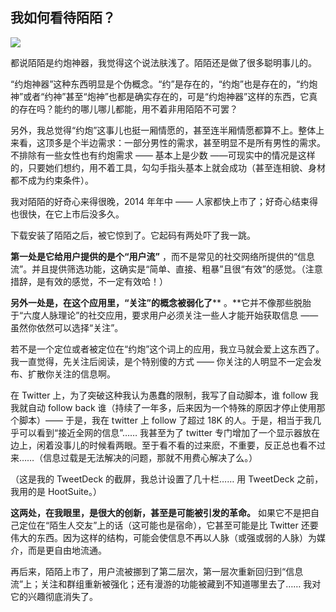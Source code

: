 ## 我如何看待陌陌？
 ![](http://mmbiz.qpic.cn/mmbiz/BDcu2rMySicokkAxGevC4gpibtuvfAnEyY6xePiafwkQF4iczIEEnPlGiaTZibbicRB0mPz58j4RXLwX7iaKMEKt3pAV7Q/640?wx_fmt=jpeg&wxfrom=5)
<head><meta http-equiv="Content-Type" content="text/html; charset=utf-8"></head>
都说陌陌是约炮神器，我觉得这个说法肤浅了。陌陌还是做了很多聪明事儿的。

“约炮神器”这种东西明显是个伪概念。“约”是存在的，“约炮”也是存在的，“约炮神”或者“约神”甚至“炮神”也都是确实存在的，可是“约炮神器”这样的东西，它真的存在吗？能约的哪儿哪儿都能，用不着非用陌陌不可罢？



另外，我总觉得“约炮”这事儿也挺一厢情愿的，甚至连半厢情愿都算不上。整体上来看，这顶多是个半边需求：一部分男性的需求，甚至明显不是所有男性的需求。不排除有一些女性也有约炮需求 —— 基本上是少数 ——可现实中的情况是这样的，只要她们想约，用不着工具，勾勾手指头基本上就会成功（甚至连相貌、身材都不成为约束条件）。

我对陌陌的好奇心来得很晚，2014 年年中 —— 人家都快上市了；好奇心结束得也很快，在它上市后没多久。

下载安装了陌陌之后，被它惊到了。它起码有两处吓了我一跳。

**第一处是它给用户提供的是个“用户流”** ，而不是常见的社交网络所提供的“信息流”。并且提供筛选功能，这确实是“简单、直接、粗暴”且很“有效”的感觉。（注意措辞，是有效的感觉，不一定有效哈！）

**另外一处是，在这个应用里，“关注”的概念被弱化了**** 。**它并不像那些脱胎于“六度人脉理论”的社交应用，要求用户必须关注一些人才能开始获取信息 —— 虽然你依然可以选择“关注”。

若不是一个定位或者被定位在“约炮”这个词上的应用，我立马就会爱上这东西了。我一直觉得，先关注后阅读，是个特别傻的方式 —— 你关注的人明显不一定会发布、扩散你关注的信息啊。

在 Twitter 上，为了突破这种我认为愚蠢的限制，我写了自动脚本，谁 follow 我我就自动 follow back 谁（持续了一年多，后来因为一个特殊的原因才停止使用那个脚本）—— 于是，我在 twitter 上 follow 了超过 18K 的人。于是，相当于我几乎可以看到“接近全网的信息”…… 我甚至为了 twitter 专门增加了一个显示器放在边上，闲着没事儿的时候看两眼。至于看不看的过来麽，不重要，反正总也看不过来……（信息过载是无法解决的问题，那就不用费心解决了么。）



（这是我的 TweetDeck 的截屏，我总计设置了几十栏…… 用 TweetDeck 之前，我用的是 HootSuite。）

**这两处，在我眼里，是很大的创新，甚至是可能被引发的革命。** 如果它不是把自己定位在“陌生人交友”上的话（这可能也是宿命），它甚至可能是比 Twitter 还要伟大的东西。因为这样的结构，可能会使信息不再以人脉（或强或弱的人脉）为媒介，而是更自由地流通。

再后来，陌陌上市了，用户流被挪到了第二层次，第一层次重新回归到“信息流”上；关注和群组重新被强化；还有漫游的功能被藏到不知道哪里去了…… 我对它的兴趣彻底消失了。

